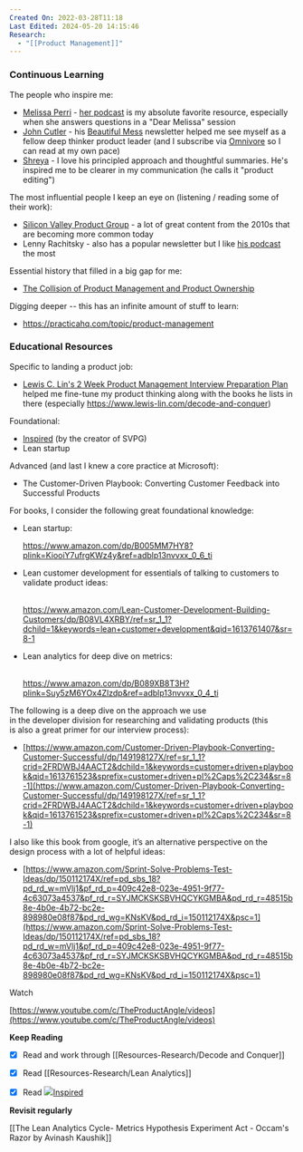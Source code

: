 ```yaml
---
Created On: 2022-03-28T11:18
Last Edited: 2024-05-20 14:15:46
Research:
  - "[[Product Management]]"
---
```


### Continuous Learning

The people who inspire me: 
- [Melissa Perri](https://www.linkedin.com/in/melissajeanperri/) - [her podcast](https://produxlabs.com/product-thinking) is my absolute favorite resource, especially when she answers questions in a "Dear Melissa" session
- [John Cutler](https://www.linkedin.com/in/johnpcutler/) - his [Beautiful Mess](https://cutlefish.substack.com/) newsletter helped me see myself as a fellow deep thinker product leader (and I subscribe via [Omnivore](https://omnivore.app) so I can read at my own pace)
- [Shreya](https://www.linkedin.com/in/shreyasdoshi/) - I love his principled approach and thoughtful summaries. He's inspired me to be clearer in my communication (he calls it "product editing")

The most influential people I keep an eye on (listening / reading some of their work): 
- [Silicon Valley Product Group](https://www.svpg.com) - a lot of great content from the 2010s that are becoming more common today 
- Lenny Rachitsky - also has a popular newsletter but I like [his podcast](https://www.lennyspodcast.com) the most

Essential history that filled in a big gap for me: 
- [The Collision of Product Management and Product Ownership](https://productcoalition.com/the-collide-of-product-management-and-product-ownership-439105363028)

Digging deeper -- this has an infinite amount of stuff to learn: 
- https://practicahq.com/topic/product-management

### Educational Resources

Specific to landing a product job:
- [Lewis C. Lin's 2 Week Product Management Interview Preparation Plan](https://docs.google.com/spreadsheets/d/1C56pX1Ilw6ZrqbN-33aPu2ezRCN5Q2yNzd1BvZqkhK4/edit#gid=0) helped me fine-tune my product thinking along with the books he lists in there (especially https://www.lewis-lin.com/decode-and-conquer)

Foundational: 
- [Inspired](https://www.svpg.com/books/inspired-how-to-create-tech-products-customers-love-2nd-edition/) (by the creator of SVPG)
- Lean startup

Advanced (and last I knew a core practice at Microsoft): 
- The Customer-Driven Playbook: Converting Customer Feedback into Successful Products


For books, I consider the following great foundational knowledge:

- Lean startup:  
      
    [ 
    https://www.amazon.com/dp/B005MM7HY8?plink=KiooiY7ufrgKWz4y&ref=adblp13nvvxx_0_6_ti  
    ](https://www.amazon.com/dp/B005MM7HY8?plink=KiooiY7ufrgKWz4y&ref=adblp13nvvxx_0_6_ti)
- Lean customer development for essentials of talking to customers to validate product ideas:  
      
    [  
    https://www.amazon.com/Lean-Customer-Development-Building-Customers/dp/B08VL4XRBY/ref=sr_1_1?dchild=1&keywords=lean+customer+development&qid=1613761407&sr=8-1  
    ](https://www.amazon.com/Lean-Customer-Development-Building-Customers/dp/B08VL4XRBY/ref=sr_1_1?dchild=1&keywords=lean+customer+development&qid=1613761407&sr=8-1)
- Lean analytics for deep dive on metrics:  
      
    [  
    https://www.amazon.com/dp/B089XB8T3H?plink=Suy5zM6YOx4Zlzdp&ref=adblp13nvvxx_0_4_ti  
    ](https://www.amazon.com/dp/B089XB8T3H?plink=Suy5zM6YOx4Zlzdp&ref=adblp13nvvxx_0_4_ti)

  

The following is a deep dive on the approach we use  
in the developer division for researching and validating products (this  
is also a great primer for our interview process):  

- [https://www.amazon.com/Customer-Driven-Playbook-Converting-Customer-Successful/dp/149198127X/ref=sr_1_1?crid=2FRDWBJ4AACT2&dchild=1&keywords=customer+driven+playbook&qid=1613761523&sprefix=customer+driven+pl%2Caps%2C234&sr=8-1](https://www.amazon.com/Customer-Driven-Playbook-Converting-Customer-Successful/dp/149198127X/ref=sr_1_1?crid=2FRDWBJ4AACT2&dchild=1&keywords=customer+driven+playbook&qid=1613761523&sprefix=customer+driven+pl%2Caps%2C234&sr=8-1)

  

I also like this book from google, it’s an alternative perspective on the design process with a lot of helpful ideas:

- [https://www.amazon.com/Sprint-Solve-Problems-Test-Ideas/dp/150112174X/ref=pd_sbs_18?pd_rd_w=mVlj1&pf_rd_p=409c42e8-023e-4951-9f77-4c63073a4537&pf_rd_r=SYJMCKSKSBVHQCYKGMBA&pd_rd_r=48515b8e-4b0e-4b72-bc2e-898980e08f87&pd_rd_wg=KNsKV&pd_rd_i=150112174X&psc=1](https://www.amazon.com/Sprint-Solve-Problems-Test-Ideas/dp/150112174X/ref=pd_sbs_18?pd_rd_w=mVlj1&pf_rd_p=409c42e8-023e-4951-9f77-4c63073a4537&pf_rd_r=SYJMCKSKSBVHQCYKGMBA&pd_rd_r=48515b8e-4b0e-4b72-bc2e-898980e08f87&pd_rd_wg=KNsKV&pd_rd_i=150112174X&psc=1)

  

  

Watch

[https://www.youtube.com/c/TheProductAngle/videos](https://www.youtube.com/c/TheProductAngle/videos)

  

**Keep Reading**

- [x] Read and work through [[Resources-Research/Decode and Conquer]]
- [x] Read [[Resources-Research/Lean Analytics]]
- [x] Read [![](https://images-na.ssl-images-amazon.com/images/I/41iRRYgWxYL._SL200_.jpg)Inspired](https://www.notion.so/Inspired-5dc79f901c3e448e9e539797ad503e36?pvs=21)

  

**Revisit regularly**

[[The Lean Analytics Cycle- Metrics Hypothesis Experiment Act - Occam's Razor by Avinash Kaushik]]